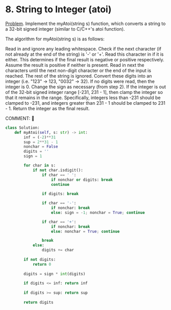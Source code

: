 # 8. String to Integer (atoi)

[Problem](https://leetcode.com/problems/string-to-integer-atoi/description/). Implement the myAtoi(string s) function, which converts a string to a 32-bit signed integer (similar to C/C++'s atoi function).

The algorithm for myAtoi(string s) is as follows:

Read in and ignore any leading whitespace.
Check if the next character (if not already at the end of the string) is '-' or '+'. Read this character in if it is either. This determines if the final result is negative or positive respectively. Assume the result is positive if neither is present.
Read in next the characters until the next non-digit character or the end of the input is reached. The rest of the string is ignored.
Convert these digits into an integer (i.e. "123" -> 123, "0032" -> 32). If no digits were read, then the integer is 0. Change the sign as necessary (from step 2).
If the integer is out of the 32-bit signed integer range [-231, 231 - 1], then clamp the integer so that it remains in the range. Specifically, integers less than -231 should be clamped to -231, and integers greater than 231 - 1 should be clamped to 231 - 1.
Return the integer as the final result.

COMMENT: 🤢

```python
class Solution:
    def myAtoi(self, s: str) -> int:
        inf = (-2)**31
        sup = 2**31 - 1
        nonchar = False
        digits = ''
        sign = 1

        for char in s:
            if not char.isdigit():
                if char == ' ':
                    if nonchar or digits: break
                    continue
                
                if digits: break

                if char == '-':
                    if nonchar: break
                    else: sign = -1; nonchar = True; continue

                if char == '+':
                    if nonchar: break
                    else: nonchar = True; continue

                break
            else:
                digits += char
        
        if not digits:
            return 0
        
        digits = sign * int(digits)
        
        if digits <= inf: return inf
        
        if digits >= sup: return sup
                
        return digits
```